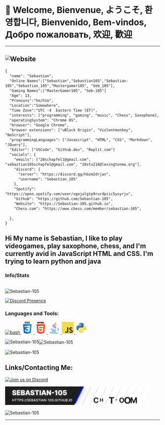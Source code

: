 # 👋 Welcome, Bienvenue, ようこそ, 환영합니다, Bienvenido, Bem-vindos, Добро пожаловать, 欢迎, 歡迎 
---
![Website](./gif.gif)<br>
---
```
{
  "name": "Sebastian",
  "Online Names":["Sebastian","Sebastian105","Sebastian-105","Sebastian_105","Mastergamer105", "Seb_105"],
  "Gaming Names":["MasterGamer105", "Seb-105"]
  "Age": 13,
  "Pronouns":"he/him",
  "Location":"Somewhere",
  "Time Zone":"UTC -4  Eastern Time (ET)",
  "interests": ["programming", "gaming", "music", "Chess", Saxophone],
  "operatingSystem": "Chrome OS",
  "browser": "Google Chrome",
  "browser extensions": ["uBlock Origin", "Violentmonkey", "NoScript"],
  "programmingLanguages": ["Javascript", "HTML", "CSS", "Markdown", "JQuery"],
  "Editor": ["VSCode", "Github.dev", "Replit.com"]
  "socials": {
    "emails": ["28schapfel1@gmail.com", "sebastian105schapfel@gmail.com", "28stu216@lexingtonma.org"],
    "discord": {
      "server": "https://discord.gg/hGzm2drjan",
      "username": "Sebastian_105"
    },
    "Spotify": "https://open.spotify.com/user/xgejalgtp9rurdpiic5ysyrju",
    "Github": "https://github.com/Sebastian-105",
    "Website": "https://Sebastian-105.github.io",
    "Chess.com": "https://www.chess.com/member/sebastian-105",
   
  },
}
```
## Hi My name is Sebastian, I like to play videogames, play saxophone, chess, and I'm currently avid in JavaScript HTML and CSS. I'm trying to learn python and java
### Info/Stats
<br>
<img src="https://komarev.com/ghpvc/?username=Sebastian-105&label=Profile%20views&color=0e75b6&style=flat" alt="Sebastian-105" />
<br>

  [![Discord Presence](https://lanyard.cnrad.dev/api/1052730198644236288?borderRadius=30px)](https://discord.com/users/1052730198644236288)

<h3 align="left">Languages and Tools:</h3>
<p align="left"> <a href="https://www.gnu.org/software/bash/" target="_blank" rel="noreferrer"> <img src="https://upload.wikimedia.org/wikipedia/commons/4/4b/Bash_Logo_Colored.svg" alt="bash" width="40" height="40"/> </a> <a href="https://www.w3schools.com/css/" target="_blank" rel="noreferrer"> <img src="https://raw.githubusercontent.com/devicons/devicon/master/icons/css3/css3-original-wordmark.svg" alt="css3" width="40" height="40"/> </a> <a href="https://www.w3.org/html/" target="_blank" rel="noreferrer"> <img src="https://raw.githubusercontent.com/devicons/devicon/master/icons/html5/html5-original-wordmark.svg" alt="html5" width="40" height="40"/> </a> <a href="https://www.java.com" target="_blank" rel="noreferrer"> <img src="https://raw.githubusercontent.com/devicons/devicon/master/icons/java/java-original.svg" alt="java" width="40" height="40"/> </a> <a href="https://developer.mozilla.org/en-US/docs/Web/JavaScript" target="_blank" rel="noreferrer"> <img src="https://raw.githubusercontent.com/devicons/devicon/master/icons/javascript/javascript-original.svg" alt="javascript" width="40" height="40"/> </a>  <a href="https://python.org" target="_blank" rel="noreferrer"> <img src="https://raw.githubusercontent.com/devicons/devicon/master/icons/python/python-original.svg" alt="python" width="40" height="40"/> </a> </p>
<picture>
  <source media="(prefers-color-scheme: dark)" srcset="https://github-readme-stats.vercel.app/api/top-langs?username=Sebastian-105&show_icons=true&theme=dark&locale=en&layout=compact&hide=issues,stars" align="left"/>
  <img align="left" src="https://github-readme-stats.vercel.app/api/top-langs?username=Sebastian-105&show_icons=true&locale=en&layout=compact&hide=issues,stars" alt="Sebastian-105" />
</picture>
<picture>
  <source media="(prefers-color-scheme: dark)" srcset="https://github-readme-stats.vercel.app/api?username=Sebastian-105&theme=dark&hide=issues,stars&show_icons=true&locale=en"/>
  <img align="center" src="https://github-readme-stats.vercel.app/api?username=Sebastian-105&hide=issues,stars&show_icons=true&locale=en" alt="Sebastian-105" />
 </picture>

<p>
  <picture>
  <source media="(prefers-color-scheme: dark)" srcset="https://streak-stats.demolab.com?user=Sebastian-105&theme=dark"/><img align="center" src="https://github-readme-streak-stats.herokuapp.com/?user=Sebastian-105&" alt="Sebastian-105" /></p>

## Links/Contacting Me:
[![Join us on Discord](https://invidget.switchblade.xyz/hGzm2drjan?theme=dark)](https://discord.gg/hGzm2drjan)

[![Website](./Sebastian-105.github.io.gif)](https://sebastian-105.github.io)<br>

<img src="https://komarev.com/ghpvc/?username=Sebastian-105&label=Amount of people who saw this &color=001eff&style=flat" alt="Sebastian-105" />

---

